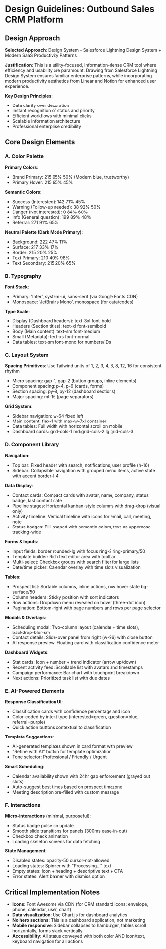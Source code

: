 # Design Guidelines: Outbound Sales CRM Platform

## Design Approach
**Selected Approach**: Design System - Salesforce Lightning Design System + Modern SaaS Productivity Patterns

**Justification**: This is a utility-focused, information-dense CRM tool where efficiency and usability are paramount. Drawing from Salesforce Lightning Design System ensures familiar enterprise patterns, while incorporating modern productivity aesthetics from Linear and Notion for enhanced user experience.

**Key Design Principles**:
- Data clarity over decoration
- Instant recognition of status and priority
- Efficient workflows with minimal clicks
- Scalable information architecture
- Professional enterprise credibility

## Core Design Elements

### A. Color Palette

**Primary Colors**:
- Brand Primary: 215 95% 50% (Modern blue, trustworthy)
- Primary Hover: 215 95% 45%

**Semantic Colors**:
- Success (Interested): 142 71% 45%
- Warning (Follow-up needed): 38 92% 50%
- Danger (Not interested): 0 84% 60%
- Info (General question): 199 89% 48%
- Referral: 271 91% 65%

**Neutral Palette (Dark Mode Primary)**:
- Background: 222 47% 11%
- Surface: 217 33% 17%
- Border: 215 20% 25%
- Text Primary: 210 40% 98%
- Text Secondary: 215 20% 65%

### B. Typography

**Font Stack**: 
- Primary: 'Inter', system-ui, sans-serif (via Google Fonts CDN)
- Monospace: 'JetBrains Mono', monospace (for data/codes)

**Type Scale**:
- Display (Dashboard headers): text-3xl font-bold
- Headers (Section titles): text-xl font-semibold
- Body (Main content): text-sm font-medium
- Small (Metadata): text-xs font-normal
- Data tables: text-sm font-mono for numbers/IDs

### C. Layout System

**Spacing Primitives**: Use Tailwind units of 1, 2, 3, 4, 6, 8, 12, 16 for consistent rhythm
- Micro spacing: gap-1, gap-2 (button groups, inline elements)
- Component spacing: p-4, p-6 (cards, forms)
- Section spacing: py-8, py-12 (dashboard sections)
- Major spacing: mt-16 (page separators)

**Grid System**:
- Sidebar navigation: w-64 fixed left
- Main content: flex-1 with max-w-7xl container
- Data tables: Full width with horizontal scroll on mobile
- Dashboard cards: grid-cols-1 md:grid-cols-2 lg:grid-cols-3

### D. Component Library

**Navigation**:
- Top bar: Fixed header with search, notifications, user profile (h-16)
- Sidebar: Collapsible navigation with grouped menu items, active state with accent border-l-4

**Data Display**:
- Contact cards: Compact cards with avatar, name, company, status badge, last contact date
- Pipeline stages: Horizontal kanban-style columns with drag-drop (visual only)
- Activity timeline: Vertical timeline with icons for email, call, meeting, note
- Status badges: Pill-shaped with semantic colors, text-xs uppercase tracking-wide

**Forms & Inputs**:
- Input fields: border rounded-lg with focus ring-2 ring-primary/50
- Template builder: Rich text editor area with toolbar
- Multi-select: Checkbox groups with search filter for large lists
- Date/time picker: Calendar overlay with time slots visualization

**Tables**:
- Prospect list: Sortable columns, inline actions, row hover state bg-surface/50
- Column headers: Sticky position with sort indicators
- Row actions: Dropdown menu revealed on hover (three-dot icon)
- Pagination: Bottom-right with page numbers and rows per page selector

**Modals & Overlays**:
- Scheduling modal: Two-column layout (calendar + time slots), backdrop-blur-sm
- Contact details: Slide-over panel from right (w-96) with close button
- AI response preview: Floating card with classification confidence meter

**Dashboard Widgets**:
- Stat cards: Icon + number + trend indicator (arrow up/down)
- Recent activity feed: Scrollable list with avatars and timestamps
- Campaign performance: Bar chart with touchpoint breakdown
- Next actions: Prioritized task list with due dates

### E. AI-Powered Elements

**Response Classification UI**:
- Classification cards with confidence percentage and icon
- Color-coded by intent type (interested=green, question=blue, referral=purple)
- Quick action buttons contextual to classification

**Template Suggestions**:
- AI-generated templates shown in card format with preview
- "Refine with AI" button for template optimization
- Tone selector: Professional / Friendly / Urgent

**Smart Scheduling**:
- Calendar availability shown with 24hr gap enforcement (grayed out slots)
- Auto-suggest best times based on prospect timezone
- Meeting description pre-filled with custom message

### F. Interactions

**Micro-interactions** (minimal, purposeful):
- Status badge pulse on update
- Smooth slide transitions for panels (300ms ease-in-out)
- Checkbox check animation
- Loading skeleton screens for data fetching

**State Management**:
- Disabled states: opacity-50 cursor-not-allowed
- Loading states: Spinner with "Processing..." text
- Empty states: Icon + heading + descriptive text + CTA
- Error states: Alert banner with dismiss option

## Critical Implementation Notes

- **Icons**: Font Awesome via CDN (for CRM standard icons: envelope, phone, calendar, user, chart)
- **Data visualization**: Use Chart.js for dashboard analytics
- **No hero sections**: This is a dashboard application, not marketing
- **Mobile responsive**: Sidebar collapses to hamburger, tables scroll horizontally, forms stack vertically
- **Accessibility**: All status conveyed with both color AND icon/text, keyboard navigation for all actions